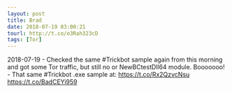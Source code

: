 ```yaml
---
layout: post
title: Brad
date: 2018-07-19 03:00:21
tourl: http://t.co/o3Rah323cD
tags: [Tor]
---
```

2018-07-19 - Checked the same #Trickbot sample again from this morning and got some Tor traffic, but still no or NewBCtestDll64 module.  Booooooo!  - That same #Trickbot .exe sample at: https://t.co/Rx2QzvcNsu https://t.co/BadCEYi959